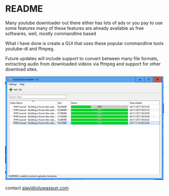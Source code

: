 # README #

Many youtube downloader out there either has lots of ads or you pay to use some features
many of these features are already available as free softwares, well, mostly commandline based

What i have done is create a GUI that uses these popular commandline tools
youtube-dl and ffmpeg.

Future updates will include support to convert between many file formats,
extracting audio from downloaded videos via ffmpeg and support for other download sites.



![Screenshot](preview.jpg?raw=true "What to expect")

contact ajayi@oluwaseun.com